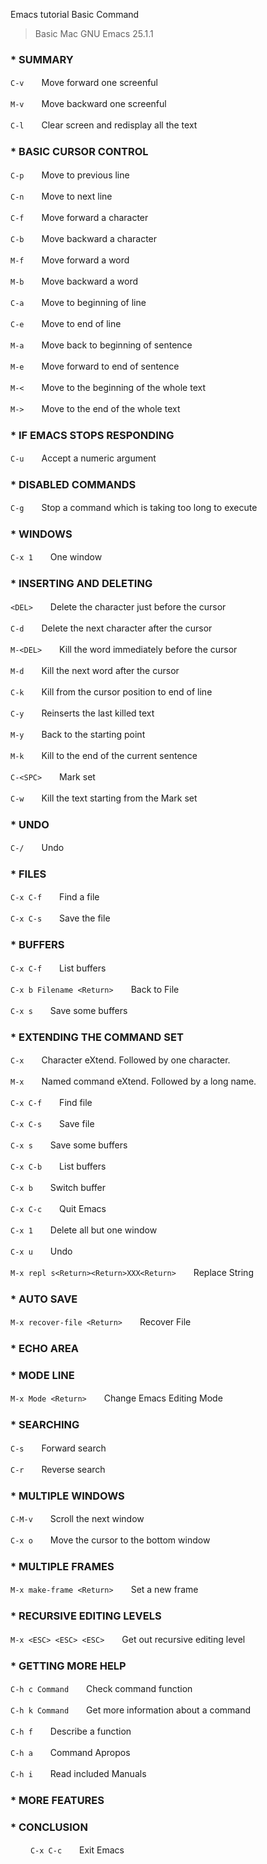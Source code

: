 Emacs tutorial Basic Command 

> Basic Mac GNU Emacs 25.1.1

### * SUMMARY

`C-v`　　Move forward one screenful

`M-v`　　Move backward one screenful

`C-l`　　Clear screen and redisplay all the text

### * BASIC CURSOR CONTROL

`C-p`　　Move to previous line

`C-n`　　Move to next line

`C-f`　　Move forward a character

`C-b`　　Move backward a character

`M-f`　　Move forward a word

`M-b`　　Move backward a word

`C-a`　　Move to beginning of line

`C-e`　　Move to end of line

`M-a`　　Move back to beginning of sentence

`M-e`　　Move forward to end of sentence

`M-<`　　Move to the beginning of the whole text

`M->`　　Move to the end of the whole text

### * IF EMACS STOPS RESPONDING

`C-u`　　Accept a numeric argument

### * DISABLED COMMANDS

`C-g`　　Stop a command which is taking too long to execute

### * WINDOWS
`C-x 1`　　One window

### * INSERTING AND DELETING

`<DEL>`　　Delete the character just before the cursor

`C-d`　　Delete the next character after the cursor

`M-<DEL>`　　Kill the word immediately before the cursor

`M-d`　　Kill the next word after the cursor

`C-k`　　Kill from the cursor position to end of line

`C-y`　　Reinserts the last killed text

`M-y`　　Back to the starting point

`M-k`　　Kill to the end of the current sentence

`C-<SPC>`　　Mark set

`C-w`　　Kill the text starting from the Mark set

### * UNDO

`C-/`　　Undo

### * FILES

`C-x C-f`　　Find a file

`C-x C-s`　　Save the file

### * BUFFERS

`C-x C-f`　　List buffers

`C-x b Filename <Return>`　　Back to File

`C-x s`　　Save some buffers

### * EXTENDING THE COMMAND SET

`C-x`　　Character eXtend.  Followed by one character.

`M-x`　　Named command eXtend.  Followed by a long name.

`C-x C-f`　　Find file

`C-x C-s`　　Save file

`C-x s`　　Save some buffers

`C-x C-b`　　List buffers

`C-x b`　　Switch buffer

`C-x C-c`　　Quit Emacs

`C-x 1`　　Delete all but one window

`C-x u`　　Undo

`M-x repl s<Return><Return>XXX<Return>`　　Replace String

### * AUTO SAVE

`M-x recover-file <Return>`　　Recover File

### * ECHO AREA

### * MODE LINE

`M-x Mode <Return>`　　Change Emacs Editing Mode

### * SEARCHING

`C-s`　　Forward search

`C-r`　　Reverse search 

### * MULTIPLE WINDOWS

`C-M-v`　　Scroll the next window

`C-x o`　　Move the cursor to the bottom window
　　
### * MULTIPLE FRAMES

`M-x make-frame <Return>`　　Set a new frame

### * RECURSIVE EDITING LEVELS

`M-x <ESC> <ESC> <ESC>`　　Get out recursive editing level

### * GETTING MORE HELP

`C-h c Command`　　Check command function

`C-h k Command`　　Get more information about a command

`C-h f`　　Describe a function

`C-h a`　　Command Apropos

`C-h i`　　Read included Manuals

### * MORE FEATURES

### * CONCLUSION
　　
`C-x C-c`　　Exit Emacs


